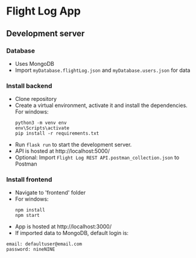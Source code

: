 # Flight Log App

## Development server

### Database

- Uses MongoDB
- Import `myDatabase.flightLog.json` and `myDatabase.users.json` for data

### Install backend

- Clone repository
- Create a virtual environment, activate it and install the dependencies. For windows:
  ```
  python3 -m venv env
  env\Scripts\activate
  pip install -r requirements.txt
  ```
- Run `flask run` to start the development server.
- API is hosted at http://localhost:5000/
- Optional: Import `Flight Log REST API.postman_collection.json` to Postman

### Install frontend

- Navigate to 'frontend' folder
- For windows:
  ```
  npm install
  npm start
  ```
- App is hosted at http://localhost:3000/
- If imported data to MongoDB, default login is:

```
email: defaultuser@email.com
password: nineNINE
```
